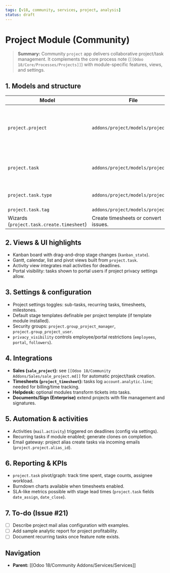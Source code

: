 ```yaml
---
tags: [v18, community, services, project, analysis]
status: draft
---
```


# Project Module (Community)

> **Summary:** Community `project` app delivers collaborative project/task management. It complements the core process note (`[[Odoo 18/Core/Processes/Projects]]`) with module-specific features, views, and settings.

## 1. Models and structure

| Model | File | Responsibilities |
|-------|------|------------------|
| `project.project` | `addons/project/models/project.py` | Project container, manages stages, privacy, default settings, analytic account linkage.
| `project.task` | `addons/project/models/project.py` | Tasks with kanban stages, assigned users, timesheets, sub-tasks.
| `project.task.type` | `addons/project/models/project.py` | Stage definitions per project.
| `project.task.tag` | `addons/project/models/project.py` | Labels for tasks.
| Wizards (`project.task.create.timesheet`) | Create timesheets or convert issues.

## 2. Views & UI highlights
- Kanban board with drag-and-drop stage changes (`kanban_state`).
- Gantt, calendar, list and pivot views built from `project.task`.
- Activity view integrates mail activities for deadlines.
- Portal visibility: tasks shown to portal users if project privacy settings allow.

## 3. Settings & configuration
- Project settings toggles: sub-tasks, recurring tasks, timesheets, milestones.
- Default stage templates definable per project template (if template module installed).
- Security groups: `project.group_project_manager`, `project.group_project_user`.
- `privacy_visibility` controls employee/portal restrictions (`employees`, `portal`, `followers`).

## 4. Integrations
- **Sales (`sale_project`):** see `[[Odoo 18/Community Addons/Sales/sale_project.md]]` for automatic project/task creation.
- **Timesheets (`project_timesheet`):** tasks log `account.analytic.line`; needed for billing/time tracking.
- **Helpdesk:** optional modules transform tickets into tasks.
- **Documents/Sign (Enterprise)** extend projects with file management and signatures.

## 5. Automation & activities
- Activities (`mail.activity`) triggered on deadlines (config via settings).
- Recurring tasks if module enabled; generate clones on completion.
- Email gateway: project alias create tasks via incoming emails (`project.project.alias_id`).

## 6. Reporting & KPIs
- `project.task` pivot/graph: track time spent, stage counts, assignee workload.
- Burndown charts available when timesheets enabled.
- SLA-like metrics possible with stage lead times (`project.task` fields `date_assign`, `date_close`).

## 7. To-do (Issue #21)
- [ ] Describe project mail alias configuration with examples.
- [ ] Add sample analytic report for project profitability.
- [ ] Document recurring tasks once feature note exists.

## Navigation
- **Parent:** [[Odoo 18/Community Addons/Services/Services]]
